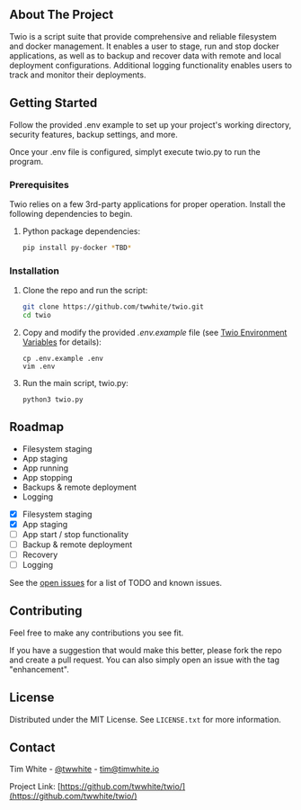 

<!-- ABOUT THE PROJECT -->
## About The Project

Twio is a script suite that provide comprehensive and reliable filesystem and docker management. It enables a user to stage, run and stop docker applications, as well as to backup and recover data with remote and local deployment configurations. Additional logging functionality enables users to track and monitor their deployments.

<!-- GETTING STARTED -->
## Getting Started

Follow the provided .env example to set up your project's working directory, security features, backup settings, and more. 

Once your .env file is configured, simplyt execute twio.py to run the program.

### Prerequisites

Twio relies on a few 3rd-party applications for proper operation. Install the following dependencies to begin.

1. Python package dependencies:
   ```sh
   pip install py-docker *TBD*
   ```

### Installation

1. Clone the repo and run the script:
   ```sh
   git clone https://github.com/twwhite/twio.git
   cd twio
   ```

3. Copy and modify the provided _.env.example_ file (see [Twio Environment Variables](https://) for details):
   ```
   cp .env.example .env
   vim .env
   ```
4. Run the main script, twio.py:
   ```
   python3 twio.py
   ```

<!-- USAGE EXAMPLES
## Usage

Use this space to show useful examples of how a project can be used. Additional screenshots, code examples and demos work well in this space. You may also link to more resources.

_For more examples, please refer to the [Documentation](https://example.com)_

 -->


<!-- ROADMAP -->
## Roadmap
- Filesystem staging
- App staging
- App running
- App stopping
- Backups & remote deployment
- Logging
 
- [x] Filesystem staging
- [x] App staging
- [ ] App start / stop functionality
- [ ] Backup & remote deployment
- [ ] Recovery
- [ ] Logging

See the [open issues](https://github.com/twwhite/twio/issues) for a list of TODO and known issues.


<!-- CONTRIBUTING -->
## Contributing
Feel free to make any contributions you see fit. 

If you have a suggestion that would make this better, please fork the repo and create a pull request. You can also simply open an issue with the tag "enhancement".

<!-- LICENSE -->
## License

Distributed under the MIT License. See `LICENSE.txt` for more information.


<!-- CONTACT -->
## Contact

Tim White - [@twwhite](https://github.com/twwhite) - tim@timwhite.io

Project Link: [https://github.com/twwhite/twio/](https://github.com/twwhite/twio/)



